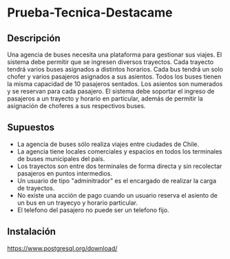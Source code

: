 # Prueba-Tecnica-Destacame

## Descripción

Una agencia de buses necesita una plataforma para gestionar sus viajes. El sistema debe permitir que se ingresen diversos trayectos. Cada trayecto tendrá varios buses asignados a distintos horarios. Cada bus tendrá un solo chofer y varios pasajeros asignados a sus asientos. Todos los buses tienen la misma capacidad de 10 pasajeros sentados. Los asientos son numerados y se reservan para cada pasajero. El sistema debe soportar el ingreso de pasajeros a un trayecto y horario en particular, además de permitir la asignación de choferes a sus respectivos buses.

## Supuestos 

* La agencia de buses sólo realiza viajes entre ciudades de Chile.
* La agencia tiene locales comerciales y espacios en todos los terminales de buses municipales del país. 
* Los trayectos son entre dos terminales de forma directa y sin recolectar pasajeros en puntos intermedios. 
* Un usuario de tipo "adminitrador" es el encargado de realizar la carga de trayectos.
* No existe una acción de pago cuando un usuario reserva el asiento de un bus en un trayecyo y horario particular. 
* El telefono del pasajero no puede ser un telefono fijo.


## Instalación
https://www.postgresql.org/download/